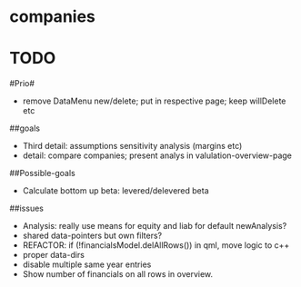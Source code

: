# companies

# TODO

#Prio#
* remove DataMenu new/delete; put in respective page; keep willDelete etc

##goals
* Third detail: assumptions sensitivity analysis (margins etc)
* detail: compare companies; present analys in valulation-overview-page

##Possible-goals
* Calculate bottom up beta: levered/delevered beta

##issues
* Analysis: really use means for equity and liab for default newAnalysis?
* shared data-pointers but own filters?
* REFACTOR: if (!financialsModel.delAllRows()) in qml, move logic to c++
* proper data-dirs
* disable multiple same year entries
* Show number of financials on all rows in overview.
